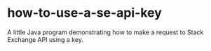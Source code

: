 # how-to-use-a-se-api-key
A little Java program demonstrating how to make a request to Stack Exchange API using a key.

